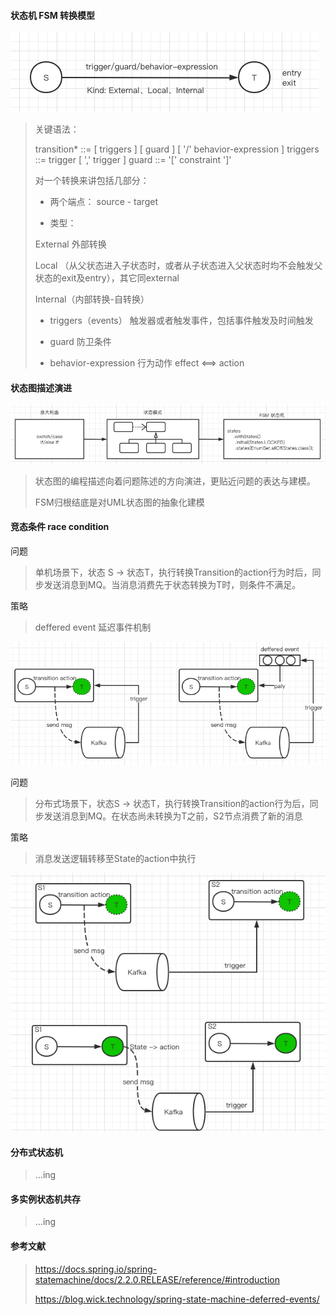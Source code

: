 #### 状态机 FSM 转换模型

![状图模型](https://github.com/2020-GFJY/2020-GFJY.github.io/raw/master/_posts/images/state.png)

>关键语法：
>
>transition* ::= [ triggers ] [ guard ] [ '/' behavior-expression ] 
>triggers ::= trigger [ ',' trigger ] 
>guard ::=  '[' constraint ']'
>
>对一个转换来讲包括几部分：
>
>- 两个端点： source - target 
>
>- 类型：
>
>  External 外部转换
>
>  Local     （从父状态进入子状态时，或者从子状态进入父状态时均不会触发父状态的exit及entry），其它同external
>
>  Internal（内部转换-自转换）
>
>- triggers（events） 触发器或者触发事件，包括事件触发及时间触发
>
>- guard 防卫条件
>
>- behavior-expression 行为动作 effect  <==> action

#### 状态图描述演进

![](https://github.com/2020-GFJY/2020-GFJY.github.io/raw/master/_posts/images/state演进.png)

>状态图的编程描述向着问题陈述的方向演进，更贴近问题的表达与建模。
>
>FSM归根结底是对UML状态图的抽象化建模

#### 竞态条件 race condition

问题

> 单机场景下，状态 S -> 状态T，执行转换Transition的action行为时后，同步发送消息到MQ。当消息消费先于状态转换为T时，则条件不满足。

策略

> deffered event 延迟事件机制

![](https://github.com/2020-GFJY/2020-GFJY.github.io/raw/master/_posts/images/race1.png)

问题

> 分布式场景下，状态S -> 状态T，执行转换Transition的action行为后，同步发送消息到MQ。在状态尚未转换为T之前，S2节点消费了新的消息

策略

> 消息发送逻辑转移至State的action中执行

![](https://github.com/2020-GFJY/2020-GFJY.github.io/raw/master/_posts/images/race2.png)

#### 分布式状态机

> ...ing

#### 多实例状态机共存

> ...ing

#### 参考文献

> https://docs.spring.io/spring-statemachine/docs/2.2.0.RELEASE/reference/#introduction
>
> https://blog.wick.technology/spring-state-machine-deferred-events/





